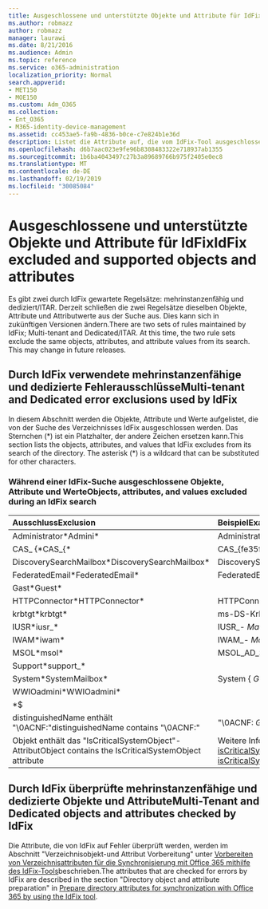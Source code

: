 ```yaml
---
title: Ausgeschlossene und unterstützte Objekte und Attribute für IdFix
ms.author: robmazz
author: robmazz
manager: laurawi
ms.date: 8/21/2016
ms.audience: Admin
ms.topic: reference
ms.service: o365-administration
localization_priority: Normal
search.appverid:
- MET150
- MOE150
ms.custom: Adm_O365
ms.collection:
- Ent_O365
- M365-identity-device-management
ms.assetid: cc453ae5-fa9b-4836-b0ce-c7e824b1e36d
description: Listet die Attribute auf, die vom IdFix-Tool ausgeschlossen und unterstützt werden.
ms.openlocfilehash: d6b7aac023e9fe96b8308483322e718937ab1355
ms.sourcegitcommit: 1b6ba4043497c27b3a89689766b975f2405e0ec8
ms.translationtype: MT
ms.contentlocale: de-DE
ms.lasthandoff: 02/19/2019
ms.locfileid: "30085084"
---
```

# <a name="idfix-excluded-and-supported-objects-and-attributes"></a><span data-ttu-id="d56be-103">Ausgeschlossene und unterstützte Objekte und Attribute für IdFix</span><span class="sxs-lookup"><span data-stu-id="d56be-103">IdFix excluded and supported objects and attributes</span></span>
<span data-ttu-id="d56be-p101">Es gibt zwei durch IdFix gewartete Regelsätze: mehrinstanzenfähig und dediziert/ITAR. Derzeit schließen die zwei Regelsätze dieselben Objekte, Attribute und Attributwerte aus der Suche aus. Dies kann sich in zukünftigen Versionen ändern.</span><span class="sxs-lookup"><span data-stu-id="d56be-p101">There are two sets of rules maintained by IdFix; Multi-tenant and Dedicated/ITAR. At this time, the two rule sets exclude the same objects, attributes, and attribute values from its search. This may change in future releases.</span></span>
  
## <a name="multi-tenant-and-dedicated-error-exclusions-used-by-idfix"></a><span data-ttu-id="d56be-107">Durch IdFix verwendete mehrinstanzenfähige und dedizierte Fehlerausschlüsse</span><span class="sxs-lookup"><span data-stu-id="d56be-107">Multi-tenant and Dedicated error exclusions used by IdFix</span></span>
<span data-ttu-id="d56be-p102">In diesem Abschnitt werden die Objekte, Attribute und Werte aufgelistet, die von der Suche des Verzeichnisses IdFix ausgeschlossen werden. Das Sternchen (\*) ist ein Platzhalter, der andere Zeichen ersetzen kann.</span><span class="sxs-lookup"><span data-stu-id="d56be-p102">This section lists the objects, attributes, and values that IdFix excludes from its search of the directory. The asterisk (\*) is a wildcard that can be substituted for other characters.</span></span>
  
### <a name="objects-attributes-and-values-excluded-during-an-idfix-search"></a><span data-ttu-id="d56be-110">Während einer IdFix-Suche ausgeschlossene Objekte, Attribute und Werte</span><span class="sxs-lookup"><span data-stu-id="d56be-110">Objects, attributes, and values excluded during an IdFix search</span></span>

|<span data-ttu-id="d56be-111">**Ausschluss**</span><span class="sxs-lookup"><span data-stu-id="d56be-111">**Exclusion**</span></span>|<span data-ttu-id="d56be-112">**Beispiel**</span><span class="sxs-lookup"><span data-stu-id="d56be-112">**Example**</span></span>|
|:-----|:-----|
|<span data-ttu-id="d56be-113">Administrator\*</span><span class="sxs-lookup"><span data-stu-id="d56be-113">Admini\*</span></span> |<span data-ttu-id="d56be-114">Administrator</span><span class="sxs-lookup"><span data-stu-id="d56be-114">Administrator</span></span> |
|<span data-ttu-id="d56be-115">CAS_ {\*</span><span class="sxs-lookup"><span data-stu-id="d56be-115">CAS_{\*</span></span>  |<span data-ttu-id="d56be-116">CAS_{fe35fc98e69e4d08}</span><span class="sxs-lookup"><span data-stu-id="d56be-116">CAS_{fe35fc98e69e4d08}</span></span> |
|<span data-ttu-id="d56be-117">DiscoverySearchMailbox\*</span><span class="sxs-lookup"><span data-stu-id="d56be-117">DiscoverySearchMailbox\*</span></span>  |<span data-ttu-id="d56be-118">DiscoverySearchMailbox</span><span class="sxs-lookup"><span data-stu-id="d56be-118">DiscoverySearchMailbox</span></span>  |
|<span data-ttu-id="d56be-119">FederatedEmail\*</span><span class="sxs-lookup"><span data-stu-id="d56be-119">FederatedEmail\*</span></span> |<span data-ttu-id="d56be-p103">FederatedEmail. *GUID*</span><span class="sxs-lookup"><span data-stu-id="d56be-p103">FederatedEmail. *GUID*</span></span> |
|<span data-ttu-id="d56be-122">Gast\*</span><span class="sxs-lookup"><span data-stu-id="d56be-122">Guest\*</span></span> ||
|<span data-ttu-id="d56be-123">HTTPConnector\*</span><span class="sxs-lookup"><span data-stu-id="d56be-123">HTTPConnector\*</span></span>  |<span data-ttu-id="d56be-124">HTTPConnector</span><span class="sxs-lookup"><span data-stu-id="d56be-124">HTTPConnector</span></span> |
|<span data-ttu-id="d56be-125">krbtgt\*</span><span class="sxs-lookup"><span data-stu-id="d56be-125">krbtgt\*</span></span> |<span data-ttu-id="d56be-126">ms-DS-KrbTgt-Link</span><span class="sxs-lookup"><span data-stu-id="d56be-126">ms-DS-KrbTgt-Link</span></span> |
|<span data-ttu-id="d56be-127">IUSR\*</span><span class="sxs-lookup"><span data-stu-id="d56be-127">iusr_\*</span></span> |<span data-ttu-id="d56be-128">IUSR_- *MachineName*</span><span class="sxs-lookup"><span data-stu-id="d56be-128">iusr_ *machinename*</span></span> |
|<span data-ttu-id="d56be-129">IWAM\*</span><span class="sxs-lookup"><span data-stu-id="d56be-129">iwam\*</span></span>  |<span data-ttu-id="d56be-130">IWAM_- *MachineName*</span><span class="sxs-lookup"><span data-stu-id="d56be-130">IWAM_ *machinename*</span></span> |
|<span data-ttu-id="d56be-131">MSOL\*</span><span class="sxs-lookup"><span data-stu-id="d56be-131">msol\*</span></span> |<span data-ttu-id="d56be-132">MSOL_AD_SYNC</span><span class="sxs-lookup"><span data-stu-id="d56be-132">MSOL_AD_SYNC</span></span> |
|<span data-ttu-id="d56be-133">Support\*</span><span class="sxs-lookup"><span data-stu-id="d56be-133">support_\*</span></span> ||
|<span data-ttu-id="d56be-134">System\*</span><span class="sxs-lookup"><span data-stu-id="d56be-134">SystemMailbox\*</span></span> |<span data-ttu-id="d56be-135">System { *GUID* }</span><span class="sxs-lookup"><span data-stu-id="d56be-135">Systemmailbox{ *GUID*  }</span></span>|
|<span data-ttu-id="d56be-136">WWIOadmini\*</span><span class="sxs-lookup"><span data-stu-id="d56be-136">WWIOadmini\*</span></span>  ||
|\*$ ||
|<span data-ttu-id="d56be-137">distinguishedName enthält "\0ACNF:"</span><span class="sxs-lookup"><span data-stu-id="d56be-137">distinguishedName contains "\0ACNF:"</span></span>|<span data-ttu-id="d56be-138">"\0ACNF: *GUID* "</span><span class="sxs-lookup"><span data-stu-id="d56be-138">"\0ACNF: *GUID*  "</span></span> |
|<span data-ttu-id="d56be-139">Objekt enthält das "IsCriticalSystemObject"-Attribut</span><span class="sxs-lookup"><span data-stu-id="d56be-139">Object contains the IsCriticalSystemObject attribute</span></span> |<span data-ttu-id="d56be-140">Weitere Informationen finden Sie unter [Attribut isCriticalSystemObject](https://go.microsoft.com/fwlink/p/?LinkId=401169).</span><span class="sxs-lookup"><span data-stu-id="d56be-140">See [Attribute isCriticalSystemObject](https://go.microsoft.com/fwlink/p/?LinkId=401169).</span></span> |
   
## <a name="multi-tenant-and-dedicated-objects-and-attributes-checked-by-idfix"></a><span data-ttu-id="d56be-141">Durch IdFix überprüfte mehrinstanzenfähige und dedizierte Objekte und Attribute</span><span class="sxs-lookup"><span data-stu-id="d56be-141">Multi-Tenant and Dedicated objects and attributes checked by IdFix</span></span>
<span data-ttu-id="d56be-142">Die Attribute, die von IdFix auf Fehler überprüft werden, werden im Abschnitt "Verzeichnisobjekt-und Attribut Vorbereitung" unter [Vorbereiten von Verzeichnisattributen für die Synchronisierung mit Office 365 mithilfe des IdFix-Tools](prepare-directory-attributes-for-synch-with-idfix.md)beschrieben.</span><span class="sxs-lookup"><span data-stu-id="d56be-142">The attributes that are checked for errors by IdFix are described in the section "Directory object and attribute preparation" in [Prepare directory attributes for synchronization with Office 365 by using the IdFix tool](prepare-directory-attributes-for-synch-with-idfix.md).</span></span>
  

